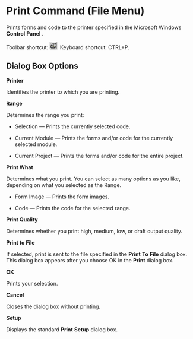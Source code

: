 
# Print Command (File Menu)

Prints forms and code to the printer specified in the Microsoft Windows  **Control** **Panel** .

Toolbar shortcut: 
![](images/tbr_prnt_ZA01201725.gif). Keyboard shortcut: CTRL+P.

## Dialog Box Options

 **Printer**

Identifies the printer to which you are printing.

 **Range**

Determines the range you print:




- Selection — Prints the currently selected code.
    
- Current Module — Prints the forms and/or code for the currently selected module.
    
- Current Project — Prints the forms and/or code for the entire project.
    


 **Print What**

Determines what you print. You can select as many options as you like, depending on what you selected as the Range.




- Form Image — Prints the form images.
    
- Code — Prints the code for the selected range.
    


 **Print Quality**

Determines whether you print high, medium, low, or draft output quality.

 **Print to File**

If selected, print is sent to the file specified in the  **Print** **To** **File** dialog box. This dialog box appears after you choose OK in the **Print** dialog box.

 **OK**

Prints your selection.

 **Cancel**

Closes the dialog box without printing.

 **Setup**

Displays the standard  **Print** **Setup** dialog box.

